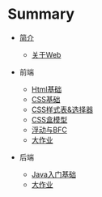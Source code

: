 # Summary
* [简介](README.md)
   * [关于Web](content/intro/design-develop.md)

* 前端
  * [Html基础](content/front/html/index.md)
  * [CSS基础](content/front/css/index.md)
  * [CSS样式表&选择器](content/front/css/stylesheet.md)
  * [CSS盒模型](content/front/css/boxModel.md)
  * [浮动与BFC](content/front/css/BFC.md)
  * [大作业](content/front/greatAssignment/greatAssignment.md)


* 后端
   * [Java入门基础](content/back/java/JavaFirst.md) 
   * [大作业](content/back/greatAssignment/greatAssignment.md) 


